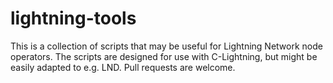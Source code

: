 # lightning-tools
This is a collection of scripts that may be useful for Lightning Network node operators. The scripts are designed for use with C-Lightning, but might be easily adapted to e.g. LND. Pull requests are welcome.

